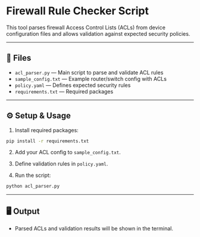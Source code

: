 # Firewall Rule Checker Script

This tool parses firewall Access Control Lists (ACLs) from device configuration files and allows validation against expected security policies.

---

## 📁 Files

- `acl_parser.py` — Main script to parse and validate ACL rules
- `sample_config.txt` — Example router/switch config with ACLs
- `policy.yaml` — Defines expected security rules
- `requirements.txt` — Required packages

---

## ⚙️ Setup & Usage

1. Install required packages:
```bash
pip install -r requirements.txt
```

2. Add your ACL config to `sample_config.txt`.

3. Define validation rules in `policy.yaml`.

4. Run the script:
```bash
python acl_parser.py
```

---

## 🖥️ Output

- Parsed ACLs and validation results will be shown in the terminal.
